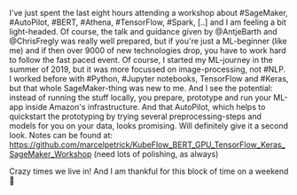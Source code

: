 I've just spent the last eight hours attending a workshop about #SageMaker, #AutoPilot, #BERT, #Athena, #TensorFlow, #Spark, [..] and I am feeling a bit light-headed.
Of course, the talk and guidance given by @AntjeBarth and @ChrisFregly was really well prepared, but if you're just a ML-beginner (like me) and if then over 9000 of new technologies drop, you have to work hard to follow the fast paced event.
Of course, I started my ML-journey in the summer of 2019, but it was more focussed on image-processing, not #NLP. I worked before with #Python, #Jupyter notebooks, TensorFlow and #Keras, but that whole SageMaker-thing was new to me.
And I see the potential: instead of running the stuff locally, you prepare, prototype and run your ML-app inside Amazon's infrastructure. And that AutoPilot, which helps to quickstart the prototyping by trying several preprocessing-steps and models for you on your data, looks promising. Will definitely give it a second look.
Notes can be found at: https://github.com/marcelpetrick/KubeFlow_BERT_GPU_TensorFlow_Keras_SageMaker_Workshop (need lots of polishing, as always)

Crazy times we live in! And I am thankful for this block of time on a weekend 🙏
